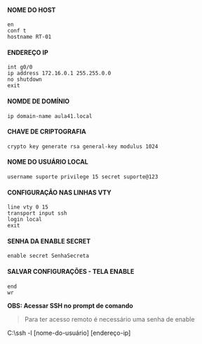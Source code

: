 #### NOME DO HOST
```
en
conf t
hostname RT-01
```


#### ENDEREÇO IP
```
int g0/0
ip address 172.16.0.1 255.255.0.0
no shutdown
exit
```

#### NOMDE DE DOMÍNIO 
```
ip domain-name aula41.local
```

#### CHAVE DE CRIPTOGRAFIA 
```
crypto key generate rsa general-key modulus 1024
```

#### NOME DO USUÁRIO LOCAL
```
username suporte privilege 15 secret suporte@123
```

#### CONFIGURAÇÃO NAS LINHAS VTY 
```
line vty 0 15
transport input ssh
login local
exit
```

#### SENHA DA ENABLE SECRET 
```
enable secret SenhaSecreta
```


#### SALVAR CONFIGURAÇÕES - TELA ENABLE
```
end
wr
```

**OBS: Acessar SSH no prompt de comando**
> Para ter acesso remoto é necessário uma senha de enable

C:\ssh -l [nome-do-usuário] [endereço-ip]

